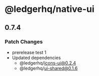 # @ledgerhq/native-ui

## 0.7.4

### Patch Changes

- prerelease test 1
- Updated dependencies
  - @ledgerhq/icons-ui@0.2.4
  - @ledgerhq/ui-shared@0.1.6
